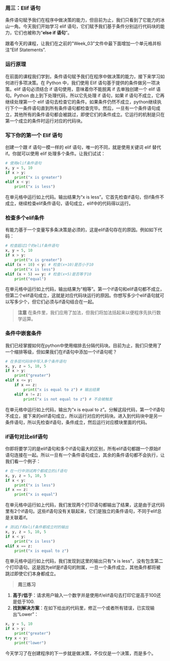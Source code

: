 ### 周三：Elif 语句

条件语句赋予我们在程序中做决策的能力，但目前为止，我们只看到了它能力的冰山一角。今天我们开始学习 elif 语句，它们赋予我们基于条件分别运行代码块的能力，它们也被称为“**else if 语句**”。

跟着今天的课程，让我们在之前的"Week_03"文件中最下面增加一个单元格并标注“Elif Statements”.

### 运行原理

在前面的课程我们学到，条件语句赋予我们在程序中做决策的能力，接下来学习如何进行多项决策。在 Python 中，我们使用 Elif 语句基于提供的条件做另一项决策。elif 语句必须结合 if 语句使用，意味着你不能脱离 if 去单独创建一个 elif 语句。Python 由上到下处理代码，所以它先处理 if 语句，如果 if 语句不成立，它再继续处理第一个 elif 语句去检查它的条件。如果条件仍然不成立，python继续执行下个一条件语句直到所有条件语句都检查完毕。然后，一旦有一个条件语句成立，其他所有的条件语句都会被跳过，即使它们的条件成立。它运行的机制是只在第一个成立的条件时运行对应的代码块。

### 写下你的第一个 Elif 语句

创建一个跟 if 语句一模一样的 elif 语句，唯一的不同，就是使用关键词 elif 替代if。你就可以使用 elif 处理多个条件。让我们试试：

```python
# 使用elif条件语句
x, y = 5, 10
if x > y:
    print("x is greater")
elif x < y:
    print("x is less")
```
在单元格中运行如上代码。输出结果为“x is less”。它首先检查if语句，但if条件不成立，继续检查elif条件语句，语句成立，elif中的代码得以运行。
### 检查多个elif条件
有能力基于一个变量写多条决策是必须的，这是elif语句存在的原因。例如如下代码：

```python
# 检查超过1个的elif条件语句
x, y = 5, 10
if x > y:
    print("x is greater")
elif (x + 10) < y: # 检查(x+10)是否小于10
    print("x is less")
elif (x + 5) == y: # 检查(x+5)是否等于10
    print("equal")
```
在单元格中运行如上代码，输出结果为“相等”。第一个if语句和elif语句都不成立，但第二个elif语句成立，这就是对应代码块运行的原因。你想写多少个elif语句就可以写多少个，但它们必须与if语句结合在一起。

>**注意** 在条件里，我们应用了加法，但我们将加法括起来以便程序先执行数学运算。

### 条件中嵌套条件

我们已经掌握如何在python中使用缩排去分隔代码块。目前为止，我们只使用了一个缩排等级，但如果我们在if语句中添加一个if语句呢？

```python
# 在多层代码块中写入多个条件语句
x, y, z = 5, 10, 5
if x > y:
    print("greater")
elif x <= y:
    if x == z:
        print("x is equal to z") # 输出结果
    elif x != z:
        print("x is not equal to z") # 不会被触发
```

在单元格中运行如上代码，输出为“x is equal to z”。分解这段代码，第一个if语句不成立，接下来的elif语句成立，所以运行对应的代码块。进入到代码块中是另一条件语句，所以先检查if语句，条件成立，然后运行对应模块里面的代码。
### if语句对比elif语句
你即将要学习的是elif语句和多个if语句最大的区别，所有elif语句都跟一个原始if语句连接在一起。所以一旦有一个条件语句成立，其余的条件语句都不会执行，让我们看一个例子：

```python
# 在一行中测试两个都成立的if语句
x, y, z = 5, 10, 5
if x < y:
    print("x is less")
if x == z:
    print("x is equal")
```
在单元格中运行如上代码，我们发现两个打印语句都输出了结果，这是由于这代码里有2个if语句。这些if语句没有关联起来，它们是独立的条件语句，不同于elif总是关联着if。

```python
# 测试if和elif条件都成立时的输出
x, y, z = 5, 10, 5
if x < y:
    print("x is less")
elif x == z:
    print("x is equal to z")
```
在单元格中运行如上代码，我们发现到这里的输出只有“x is less”，没有包含第二个打印语句。这是因为elif是if语句的附属，一旦一个条件成立，其他条件都将被跳过即使它们本身都成立。
>**周三练习**
1. **高于/低于**：请求用户输入一个数字并是使用if/elif语句去打印它是高于100还是低于100.
2. **找到解决方案**：在如下给出的代码里，修正一个或者所有错误，已实现输出“Lower”：

```python
x, y = 5, 10
if x > y:
    print("greater")
try x < y:
    print("lower")
```

今天学习了在创建程序的下一步就是做决策，不仅仅是一个决策，而是多个。


